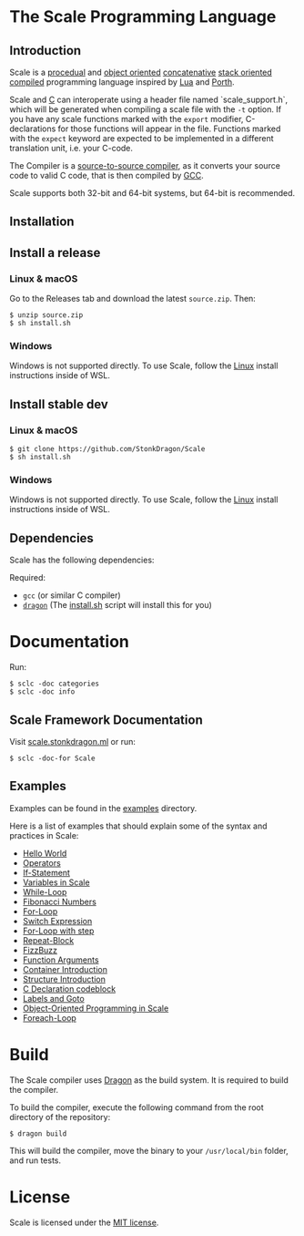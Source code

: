 # The Scale Programming Language

## Introduction

  Scale is a [procedual](https://en.wikipedia.org/wiki/Procedural_programming) and [object oriented](https://en.wikipedia.org/wiki/Object-oriented_programming) [concatenative](https://en.wikipedia.org/wiki/Concatenative_programming) [stack oriented](https://en.wikipedia.org/wiki/Stack-oriented_programming) [compiled](https://en.wikipedia.org/wiki/Compiler) programming language inspired by [Lua](https://www.lua.org/) and [Porth](https://gitlab.com/tsoding/porth).

  Scale and [C](https://en.wikipedia.org/wiki/C_(programming_language)) can interoperate using a header file named `scale_support.h`, which will be generated when compiling a scale file with the `-t` option. If you have any scale functions marked with the `export` modifier, C-declarations for those functions will appear in the file. Functions marked with the `expect` keyword are expected to be implemented in a different translation unit, i.e. your C-code.

  The Compiler is a [source-to-source compiler](https://en.wikipedia.org/wiki/Source-to-source_compiler), as it converts your source code to valid C code, that is then compiled by [GCC](https://en.wikipedia.org/wiki/GNU_Compiler_Collection).

  Scale supports both 32-bit and 64-bit systems, but 64-bit is recommended.

## Installation

## Install a release


### Linux & macOS
Go to the Releases tab and download the latest `source.zip`. Then:
```shell
$ unzip source.zip
$ sh install.sh
```

### Windows
Windows is not supported directly. To use Scale, follow the [Linux](#linux--macos) install instructions inside of WSL.

## Install stable dev

### Linux & macOS
```shell
$ git clone https://github.com/StonkDragon/Scale
$ sh install.sh
```

### Windows
Windows is not supported directly. To use Scale, follow the [Linux](#linux--macos) install instructions inside of WSL.

## Dependencies
  Scale has the following dependencies:

Required:
- `gcc` (or similar C compiler)
- [`dragon`](https://github.com/StonkDragon/Dragon) (The [install.sh](./install.sh) script will install this for you)

# Documentation

Run:
```console
$ sclc -doc categories
$ sclc -doc info
```

## Scale Framework Documentation

Visit [scale.stonkdragon.ml](http://scale.stonkdragon.ml/) or run:
```console
$ sclc -doc-for Scale
```

## Examples

  Examples can be found in the [examples](./examples) directory.

  Here is a list of examples that should explain some of the syntax and practices in Scale:

  - [Hello World](./examples/hello.scale)
  - [Operators](./examples/operators.scale)
  - [If-Statement](./examples/if.scale)
  - [Variables in Scale](./examples/variables.scale)
  - [While-Loop](./examples/while.scale)
  - [Fibonacci Numbers](./examples/fib.scale)
  - [For-Loop](./examples/for.scale)
  - [Switch Expression](./examples/switch.scale)
  - [For-Loop with step](./examples/for-step.scale)
  - [Repeat-Block](./examples/repeat.scale)
  - [FizzBuzz](./examples/fizzbuzz.scale)
  - [Function Arguments](./examples/arguments.scale)
  - [Container Introduction](./examples/container.scale)
  - [Structure Introduction](./examples/struct.scale)
  - [C Declaration codeblock](./examples/cdecl.scale)
  - [Labels and Goto](./examples/label-goto.scale)
  - [Object-Oriented Programming in Scale](./examples/oop.scale)
  - [Foreach-Loop](./examples/foreach.scale)

# Build

  The Scale compiler uses [Dragon](https://github.com/StonkDragon/Dragon) as the build system. It is required to build the compiler.

  To build the compiler, execute the following command from the root directory of the repository:

```shell
$ dragon build
```

  This will build the compiler, move the binary to your `/usr/local/bin` folder, and run tests.

# License

  Scale is licensed under the [MIT license](./LICENSE).
